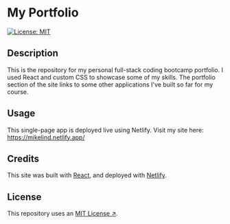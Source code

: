 # My Portfolio

[![License: MIT](https://img.shields.io/badge/License-MIT-yellow.svg)](https://opensource.org/licenses/MIT)

## Description

This is the repository for my personal full-stack coding bootcamp portfolio. I used React and custom CSS to showcase some of my skills. The portfolio section of the site links to some other applications I've built so far for my course.

## Usage

This single-page app is deployed live using Netlify. Visit my site here: https://mikelind.netlify.app/

## Credits

This site was built with [React](https://react.dev/), and deployed with [Netlify](https://www.netlify.com/).

## License

This repository uses an [MIT License ↗️](./LICENSE.txt).
